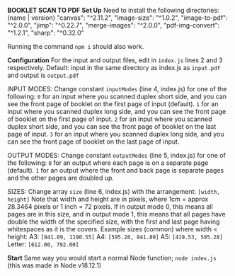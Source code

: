 **BOOKLET SCAN TO PDF**
__Set Up__
Need to install the following directories: (name | version)
"canvas": "^2.11.2",
"image-size": "^1.0.2",
"image-to-pdf": "^2.0.0",
"jimp": "^0.22.7",
"merge-images": "^2.0.0",
"pdf-img-convert": "^1.2.1",
"sharp": "^0.32.0"

Running the command `npm i` should also work.

__Configuration__
For the input and output files, edit in `index.js` lines 2 and 3 respectively.
Default: input in the same directory as index.js as `input.pdf` and output is `output.pdf`

INPUT MODES:
Change constant `inputModes` (line 4, index.js) for one of the following:
`0` for an input where you scanned duplex short side, and you can see the front page of booklet on the first page of input (default).
`1` for an input where you scanned duplex long side, and you can see the front page of booklet on the first page of input. 
`2` for an input where you scanned duplex short side, and you can see the front page of booklet on the last page of input.
`3` for an input where you scanned duplex long side, and you can see the front page of booklet on the last page of input. 

OUTPUT MODES:
Change constant `outputModes` (line 5, index.js) for one of the following:
`0` for an output where each page is on a separate page (default).
`1` for an output where the front and back page is separate pages and the other pages are doubled up.

SIZES:
Change array `size` (line 6, index.js) with the arrangement: `[width, height]`
Note that width and height are in pixels, where 1cm = approx 28.3464 pixels or 1 inch = 72 pixels. If in output mode 0, this means all pages are in this size, and in output mode 1, this means that all pages have double the width of the specified size, with the first and last page having whitespaces as it is the covers.
Example sizes (common) where width < height:
A3: `[841.89, 1190.55]`
A4: `[595.28, 841.89]`
A5: `[419.53, 595.28]`
Letter: `[612.00, 792.00]`

__Start__
Same way you would start a normal Node function; `node index.js` (this was made in Node v18.12.1)